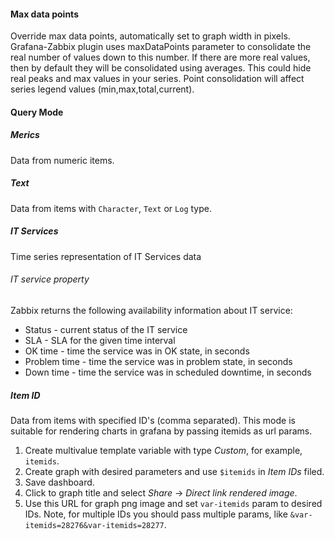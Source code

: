 #### Max data points
Override max data points, automatically set to graph width in pixels. Grafana-Zabbix plugin uses maxDataPoints parameter to consolidate the real number of values down to this number. If there are more real values, then by default they will be consolidated using averages. This could hide real peaks and max values in your series. Point consolidation will affect series legend values (min,max,total,current).

#### Query Mode
##### Merics
Data from numeric items.

##### Text
Data from items with `Character`, `Text` or `Log` type.

##### IT Services
Time series representation of IT Services data
###### IT service property
Zabbix returns the following availability information about IT service:
- Status - current status of the IT service
- SLA - SLA for the given time interval
- OK time - time the service was in OK state, in seconds
- Problem time - time the service was in problem state, in seconds
- Down time - time the service was in scheduled downtime, in seconds

##### Item ID
Data from items with specified ID's (comma separated). 
This mode is suitable for rendering charts in grafana by passing itemids as url params. 
1. Create multivalue template variable with type _Custom_, for example, `itemids`.
1. Create graph with desired parameters and use `$itemids` in _Item IDs_ filed.
1. Save dashboard.
1. Click to graph title and select _Share_ -> _Direct link rendered image_.
1. Use this URL for graph png image and set `var-itemids` param to desired IDs. Note, for multiple IDs you should pass multiple params, like `&var-itemids=28276&var-itemids=28277`.
